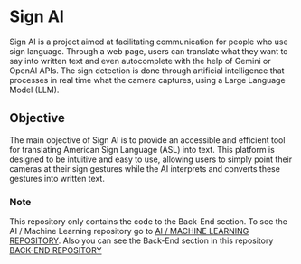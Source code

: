 # Sign AI

Sign AI is a project aimed at facilitating communication for people who use sign language. Through a web page, users can translate what they want to say into written text and even autocomplete with the help of Gemini or OpenAI APIs. The sign detection is done through artificial intelligence that processes in real time what the camera captures, using a Large Language Model (LLM).

## Objective

The main objective of Sign AI is to provide an accessible and efficient tool for translating American Sign Language (ASL) into text. This platform is designed to be intuitive and easy to use, allowing users to simply point their cameras at their sign gestures while the AI interprets and converts these gestures into written text.

### Note

This repository only contains the code to the Back-End section. To see the AI / Machine Learning repository go to [AI / MACHINE LEARNING REPOSITORY](https://github.com/MatiasGrynfeld/SignAI-ML). Also you can see the Back-End section in this repository [BACK-END REPOSITORY](https://github.com/BenjaPicca/SignAI_Back-End)
 
